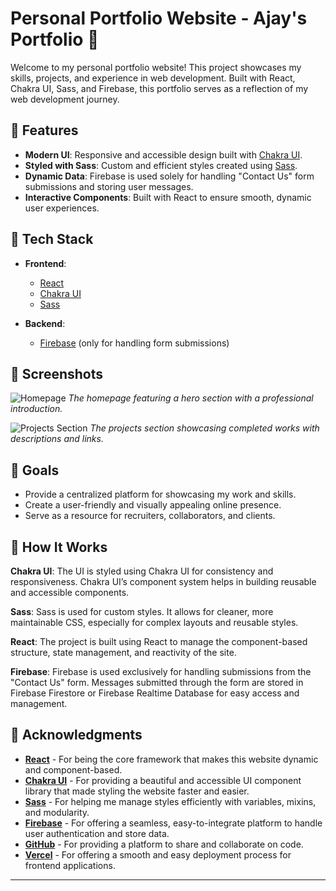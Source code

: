 # Personal Portfolio Website - Ajay's Portfolio 🚀

Welcome to my personal portfolio website! This project showcases my skills, projects, and experience in web development. Built with React, Chakra UI, Sass, and Firebase, this portfolio serves as a reflection of my web development journey.


## 🚀 Features

- **Modern UI**: Responsive and accessible design built with [Chakra UI](https://chakra-ui.com/).
- **Styled with Sass**: Custom and efficient styles created using [Sass](https://sass-lang.com/).
- **Dynamic Data**: Firebase is used solely for handling "Contact Us" form submissions and storing user messages.
- **Interactive Components**: Built with React to ensure smooth, dynamic user experiences.


## 🔧 Tech Stack

- **Frontend**: 
  - [React](https://reactjs.org/)
  - [Chakra UI](https://chakra-ui.com/)
  - [Sass](https://sass-lang.com/)
  
- **Backend**: 
  - [Firebase](https://firebase.google.com/) (only for handling form submissions)
  


## 📸 Screenshots

![Homepage](assets/images/homepage-screenshot.png)
_The homepage featuring a hero section with a professional introduction._

![Projects Section](assets/images/projects-screenshot.png)
_The projects section showcasing completed works with descriptions and links._

## 🎯 Goals

- Provide a centralized platform for showcasing my work and skills.
- Create a user-friendly and visually appealing online presence.
- Serve as a resource for recruiters, collaborators, and clients.

## 🔧 How It Works
**Chakra UI**: The UI is styled using Chakra UI for consistency and responsiveness. Chakra UI’s component system helps in building reusable and accessible components.

**Sass**: Sass is used for custom styles. It allows for cleaner, more maintainable CSS, especially for complex layouts and reusable styles.

**React**: The project is built using React to manage the component-based structure, state management, and reactivity of the site.

**Firebase**: Firebase is used exclusively for handling submissions from the "Contact Us" form. Messages submitted through the form are stored in Firebase Firestore or Firebase Realtime Database for easy access and management.

## 🙏 Acknowledgments

- **[React](https://reactjs.org/)** - For being the core framework that makes this website dynamic and component-based.
- **[Chakra UI](https://chakra-ui.com/)** - For providing a beautiful and accessible UI component library that made styling the website faster and easier.
- **[Sass](https://sass-lang.com/)** - For helping me manage styles efficiently with variables, mixins, and modularity.
- **[Firebase](https://firebase.google.com/)** - For offering a seamless, easy-to-integrate platform to handle user authentication and store data.
- **[GitHub](https://github.com/)** - For providing a platform to share and collaborate on code.
- **[Vercel](https://vercel.com/)** - For offering a smooth and easy deployment process for frontend applications.
---
